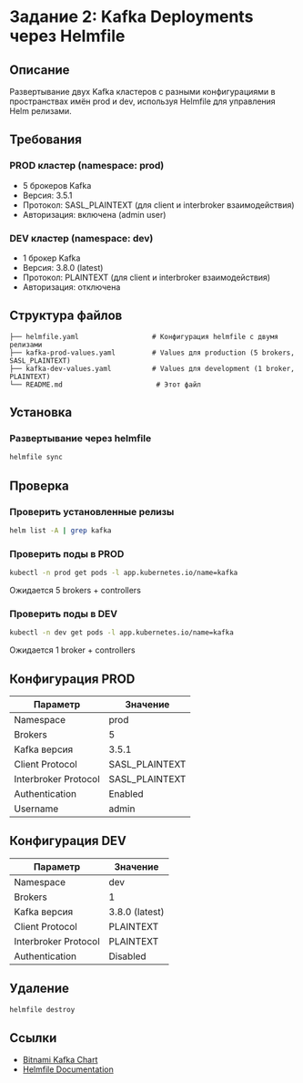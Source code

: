 # Задание 2: Kafka Deployments через Helmfile

## Описание

Развертывание двух Kafka кластеров с разными конфигурациями в пространствах имён prod и dev, используя Helmfile для управления Helm релизами.

## Требования

### PROD кластер (namespace: prod)
- 5 брокеров Kafka
- Версия: 3.5.1
- Протокол: SASL_PLAINTEXT (для client и interbroker взаимодействия)
- Авторизация: включена (admin user)

### DEV кластер (namespace: dev)
- 1 брокер Kafka
- Версия: 3.8.0 (latest)
- Протокол: PLAINTEXT (для client и interbroker взаимодействия)
- Авторизация: отключена

## Структура файлов

```
├── helmfile.yaml                  # Конфигурация helmfile с двумя релизами
├── kafka-prod-values.yaml         # Values для production (5 brokers, SASL_PLAINTEXT)
├── kafka-dev-values.yaml          # Values для development (1 broker, PLAINTEXT)
└── README.md                       # Этот файл
```

## Установка

### Развертывание через helmfile

```bash
helmfile sync
```

## Проверка

### Проверить установленные релизы

```bash
helm list -A | grep kafka
```

### Проверить поды в PROD

```bash
kubectl -n prod get pods -l app.kubernetes.io/name=kafka
```

Ожидается 5 brokers + controllers

### Проверить поды в DEV

```bash
kubectl -n dev get pods -l app.kubernetes.io/name=kafka
```

Ожидается 1 broker + controllers

## Конфигурация PROD

| Параметр | Значение |
|----------|----------|
| Namespace | prod |
| Brokers | 5 |
| Kafka версия | 3.5.1 |
| Client Protocol | SASL_PLAINTEXT |
| Interbroker Protocol | SASL_PLAINTEXT |
| Authentication | Enabled |
| Username | admin |

## Конфигурация DEV

| Параметр | Значение |
|----------|----------|
| Namespace | dev |
| Brokers | 1 |
| Kafka версия | 3.8.0 (latest) |
| Client Protocol | PLAINTEXT |
| Interbroker Protocol | PLAINTEXT |
| Authentication | Disabled |

## Удаление

```bash
helmfile destroy
```

## Ссылки

- [Bitnami Kafka Chart](https://github.com/bitnami/charts/tree/main/bitnami/kafka)
- [Helmfile Documentation](https://github.com/helmfile/helmfile)

